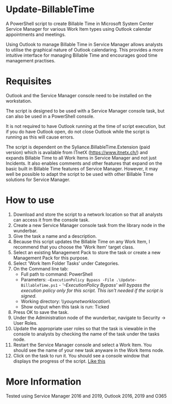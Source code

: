 # Update-BillableTime
A PowerShell script to create Billable Time in Microsoft System Center Service Manager for various Work Item types using Outlook calendar appointments and meetings.

Using Outlook to manage Billable Time in Service Manager allows analysts to utilise the graphical nature of Outlook calendaring. This provides a more intuitive interface for managing Billable Time and encourages good time management practises.

# Requisites
Outlook and the Service Manager console need to be installed on the workstation.

The script is designed to be used with a Service Manager console task, but can also be used in a PowerShell console.

It is not required to have Outlook running at the time of script execution, but if you do have Outlook open, do not close Outlook while the script is running as this will cause errors.

The script is dependent on the Syliance.BillableTime.Extension (paid version) which is available from ITnetX (https://www.itnetx.ch/) and expands Billable Time to all Work Items in Service Manager and not just Incidents. 
It also enables comments and other features that expand on the basic built in Billable Time features of Service Manager.
However, it may well be possible to adapt the script to be used with other Billable Time solutions for Service Manager.

# How to use
1. Download and store the script to a network location so that all analysts can access it from the console task.
2. Create a new Service Manager console task from the library node in the wunderbar.
3. Give the task a name and a description.
4. Because this script updates the Billable Time on any Work Item, I recommend that you choose the 'Work Item' target class.
5. Select an existing Management Pack to store the task or create a new Management Pack for this purpose.
6. Select 'Work Item Folder Tasks' under Categories.
7. On the Command line tab:
   * Full path to command: PowerShell
   * Parameters: `–ExecutionPolicy Bypass -File .\Update-BillableTime.ps1` - *'–ExecutionPolicy Bypass' will bypass the execution policy only for this script. This isn't needed if the script is signed.*
   * Working directory: \\\\*youynetworklocation*\
   * Show output when this task is run: Ticked 
8. Press OK to save the task.
9. Under the Administration node of the wunderbar, navigate to Security -> User Roles.
10. Update the appropriate user roles so that the task is viewable in the console to analysts by checking the name of the task under the tasks node.
11. Restart the Service Manager console and select a Work Item. You should see the name of your new task anyware in the Work Items node.
12. Click on the task to run it. You should see a console window that displays the progress of the script. [Like this](/images/ConsoleWindow.JPG?raw=true "Service Manager tasks console window")

# More Information
Tested using Service Manager 2016 and 2019, Outlook 2016, 2019 and O365 
